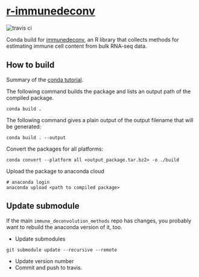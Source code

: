 # [r-immunedeconv](https://anaconda.org/grst)
![travis ci](https://api.travis-ci.org/grst-anaconda/r-immunedeconv.svg?branch=master)

Conda build for [immunedeconv](https://github.com/grst/immune_deconvolution_methods), an
R library that collects methods for estimating immune cell content from bulk RNA-seq
data.

## How to build
Summary of the [conda tutorial](https://conda.io/docs/user-guide/tutorials/build-pkgs.html).

The following command builds the package and lists an output path of
the compiled package.
```
conda build .
```

The following command gives a plain output of the output filename that will be generated:
```
conda build . --output
```

Convert the packages for all platforms:
```
conda convert --platform all <output_package.tar.bz2> -o ./build
```

Upload the package to anaconda cloud
```
# anaconda login
anaconda upload <path to compiled package>
```

## Update submodule
If the main `immune_deconvolution_methods` repo has changes, you probably
want to rebuild the anaconda version of it, too.

* Update submodules
```
git submodule update --recursive --remote
```

* Update version number
* Commit and push to travis.
